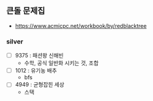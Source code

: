 ## 큰돌 문제집 
- https://www.acmicpc.net/workbook/by/redblacktree

### silver
- [ ] 9375 : 패션왕 신해빈 
  - 수학, 공식 일반화 시키는 것, 조합 
- [ ] 1012 : 유기농 배추
  - bfs
- [ ] 4949 : 균형잡힌 세상
  - 스택